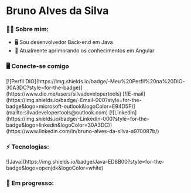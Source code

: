 <h1>Bruno Alves da Silva</h1>

<h3>🧑‍💻 Sobre mim:</h1>

- 🖥 Sou desenvolvedor Back-end em Java
- 🌱 Atualmente aprimorando os conhecimentos em Angular

<h3>🖥️ Conecte-se comigo</h3>
[![Perfil DIO](https://img.shields.io/badge/-Meu%20Perfil%20na%20DIO-30A3DC?style=for-the-badge)](https://www.dio.me/users/silvadevelopertools)
[![E-mail](https://img.shields.io/badge/-Email-000?style=for-the-badge&logo=microsoft-outlook&logoColor=E94D5F)](mailto:silvadevelopertools@outlook.com)
[![Linkedin](https://img.shields.io/badge/-LinkedIn-000?style=for-the-badge&logo=linkedin&logoColor=30A3DC)](https://www.linkedin.com/in/bruno-alves-da-silva-a970087b/)

<h3>⚡ Tecnologias:</h3> 
![Java](https://img.shields.io/badge/Java-ED8B00?style=for-the-badge&logo=openjdk&logoColor=white)


<h3>🧠  Em progresso:</h3> 





